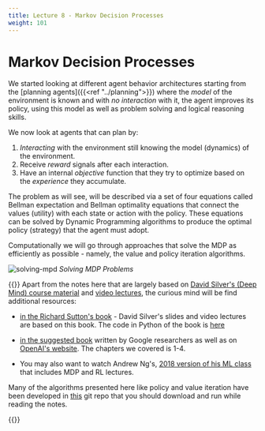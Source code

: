 ```yaml
---
title: Lecture 8 - Markov Decision Processes 
weight: 101
---
```


# Markov Decision Processes

We started looking at different agent behavior architectures starting from the [planning agents]({{<ref "../planning">}}) where the _model_ of the environment is known and with _no interaction_ with it, the agent improves its policy, using this model as well as problem solving and logical reasoning skills. 

We now look at agents that can plan by:

1. _Interacting_ with the environment still knowing the model (dynamics) of the environment.
2. Receive _reward_ signals after each interaction. 
3. Have an internal _objective_ function that they try to optimize based on the _experience_ they accumulate.

The problem as will see, will be described via a set of four equations called Bellman expectation and Bellman optimality equations that connect the values (utility) with each state or action with the policy. These equations can be solved by Dynamic Programming algorithms to produce the optimal policy (strategy) that the agent must adopt. 

Computationally we will go through approaches that solve the MDP as efficiently as possible - namely, the value and policy iteration algorithms.

![solving-mpd](images/solving-mdp.png#center)
*Solving MDP Problems*

{{<hint info>}}
Apart from the notes here that are largely based on [David Silver's (Deep Mind) course material](https://www.davidsilver.uk/teaching/) and [video lectures](https://www.youtube.com/watch?v=2pWv7GOvuf0&list=PLqYmG7hTraZDM-OYHWgPebj2MfCFzFObQ), the curious mind will be find additional resources: 

 * [in the Richard Sutton's book](http://incompleteideas.net/book/RLbook2020.pdf) - David Silver's slides and video lectures are based on this book. The code in Python of the book is [here](https://github.com/ShangtongZhang/reinforcement-learning-an-introduction)

* [in the suggested book](https://www.amazon.com/Deep-Reinforcement-Learning-Python-Hands-dp-0135172381/dp/0135172381/ref=mt_paperback?_encoding=UTF8&me=&qid=) written by Google researchers as well as on [OpenAI's website](https://openai.com/resources/). The chapters we covered is 1-4. 

* You may also want to watch Andrew Ng's, [2018 version of his ML class](https://www.youtube.com/playlist?list=PLoROMvodv4rMiGQp3WXShtMGgzqpfVfbU) that includes MDP and RL lectures.

Many of the algorithms presented here like policy and value iteration have been developed in [this](https://github.com/rlcode/reinforcement-learning) git repo that you should download and run while reading the notes. 

{{</hint>}}
